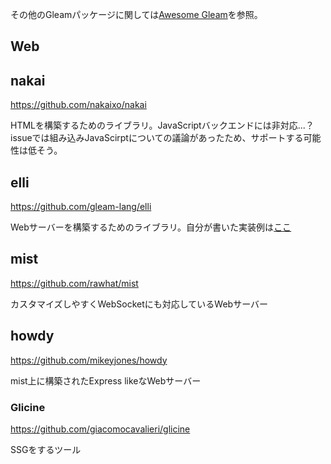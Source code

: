 その他のGleamパッケージに関しては[Awesome Gleam](https://github.com/gleam-lang/awesome-gleam)を参照。

## Web

## nakai

https://github.com/nakaixo/nakai

HTMLを構築するためのライブラリ。JavaScriptバックエンドには非対応...？
issueでは組み込みJavaScirptについての議論があったため、サポートする可能性は低そう。

## elli

https://github.com/gleam-lang/elli

Webサーバーを構築するためのライブラリ。自分が書いた実装例は[ここ](https://github.com/Comamoca/sandbox/tree/main/ex_gleam)

## mist

https://github.com/rawhat/mist

カスタマイズしやすくWebSocketにも対応しているWebサーバー

## howdy

https://github.com/mikeyjones/howdy

mist上に構築されたExpress likeなWebサーバー

### Glicine

https://github.com/giacomocavalieri/glicine

SSGをするツール

## 